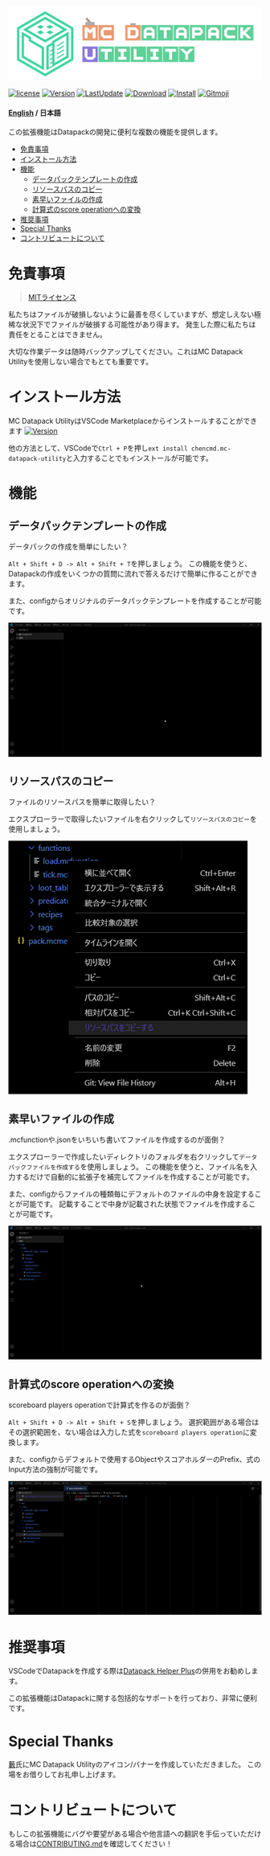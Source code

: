 ![Banner](https://raw.githubusercontent.com/ChenCMD/MC-Datapack-Utility/master/images/banner.png)

[![license](https://img.shields.io/github/license/ChenCMD/MC-Datapack-Utility)](https://github.com/ChenCMD/MC-Datapack-Utility/blob/master/LICENCE)
[![Version](https://img.shields.io/visual-studio-marketplace/v/chencmd.mc-datapack-utility?logo=visual-studio-code)](https://marketplace.visualstudio.com/items?itemName=chencmd.mc-datapack-utility)
[![LastUpdate](https://img.shields.io/visual-studio-marketplace/last-updated/chencmd.mc-datapack-utility?logo=visual-studio-code)](https://marketplace.visualstudio.com/items?itemName=chencmd.mc-datapack-utility)
[![Download](https://img.shields.io/visual-studio-marketplace/d/chencmd.mc-datapack-utility?logo=visual-studio-code)](https://marketplace.visualstudio.com/items?itemName=chencmd.mc-datapack-utility)
[![Install](https://img.shields.io/visual-studio-marketplace/i/chencmd.mc-datapack-utility?logo=visual-studio-code)](https://marketplace.visualstudio.com/items?itemName=chencmd.mc-datapack-utility)
[![Gitmoji](https://img.shields.io/badge/gitmoji-%20😜%20😍-FFDD67.svg)](https://gitmoji.carloscuesta.me/)

#### [English](https://github.com/ChenCMD/MC-Datapack-Utility/blob/master/README.md) / 日本語

この拡張機能はDatapackの開発に便利な複数の機能を提供します。

- [免責事項](#免責事項)
- [インストール方法](#インストール方法)
- [機能](#機能)
  - [データパックテンプレートの作成](#データパックテンプレートの作成)
  - [リソースパスのコピー](#リソースパスのコピー)
  - [素早いファイルの作成](#素早いファイルの作成)
  - [計算式のscore operationへの変換](#計算式のscore-operationへの変換)
- [推奨事項](#推奨事項)
- [Special Thanks](#special-thanks)
- [コントリビュートについて](#コントリビュートについて)

# 免責事項

> [MITライセンス](https://github.com/ChenCMD/MC-Datapack-Utility/blob/master/LICENCE)

私たちはファイルが破損しないように最善を尽くしていますが、想定しえない極稀な状況下でファイルが破損する可能性があり得ます。
発生した際に私たちは責任をとることはできません。

大切な作業データは随時バックアップしてください。これはMC Datapack Utilityを使用しない場合でもとても重要です。

# インストール方法

MC Datapack UtilityはVSCode Marketplaceからインストールすることができます
[![Version](https://img.shields.io/visual-studio-marketplace/v/chencmd.mc-datapack-utility?logo=visual-studio-code)](https://marketplace.visualstudio.com/items?itemName=chencmd.mc-datapack-utility)

他の方法として、VSCodeで`Ctrl + P`を押し`ext install chencmd.mc-datapack-utility`と入力することでもインストールが可能です。

# 機能
## データパックテンプレートの作成

データパックの作成を簡単にしたい？

`Alt + Shift + D -> Alt + Shift + T`を押しましょう。
この機能を使うと、Datapackの作成をいくつかの質問に流れで答えるだけで簡単に作ることができます。

また、configからオリジナルのデータパックテンプレートを作成することが可能です。

![gif](https://raw.githubusercontent.com/ChenCMD/MC-Datapack-Utility/master/images/createDatapackTemplate.gif)

## リソースパスのコピー

ファイルのリソースパスを簡単に取得したい？

エクスプローラーで取得したいファイルを右クリックして`リソースパスのコピー`を使用しましょう。

![image](https://raw.githubusercontent.com/ChenCMD/MC-Datapack-Utility/master/images/copyResourcePath_ja.png)

## 素早いファイルの作成

.mcfunctionや.jsonをいちいち書いてファイルを作成するのが面倒？

エクスプローラーで作成したいディレクトリのフォルダを右クリックして`データパックファイルを作成する`を使用しましょう。
この機能を使うと、ファイル名を入力するだけで自動的に拡張子を補完してファイルを作成することが可能です。

また、configからファイルの種類毎にデフォルトのファイルの中身を設定することが可能です。
記載することで中身が記載された状態でファイルを作成することが可能です。

![gif](https://raw.githubusercontent.com/ChenCMD/MC-Datapack-Utility/master/images/createFile.gif)

## 計算式のscore operationへの変換

scoreboard players operationで計算式を作るのが面倒？

`Alt + Shift + D -> Alt + Shift + S`を押しましょう。
選択範囲がある場合はその選択範囲を、ない場合は入力した式を`scoreboard players operation`に変換します。

また、configからデフォルトで使用するObjectやスコアホルダーのPrefix、式のInput方法の強制が可能です。

![gif](https://raw.githubusercontent.com/ChenCMD/MC-Datapack-Utility/master/images/scoreOperation.gif)

# 推奨事項

VSCodeでDatapackを作成する際は[Datapack Helper Plus](https://marketplace.visualstudio.com/items?itemName=SPGoding.datapack-language-server)の併用をお勧めします。

この拡張機能はDatapackに関する包括的なサポートを行っており、非常に便利です。

# Special Thanks

[藪](https://twitter.com/Yavu_Minecraft)氏にMC Datapack Utilityのアイコン/バナーを作成していただきました。
この場をお借りしてお礼申し上げます。

# コントリビュートについて

もしこの拡張機能にバグや要望がある場合や他言語への翻訳を手伝っていただける場合は[CONTRIBUTING.md](CONTRIBUTING_ja.md)を確認してください！